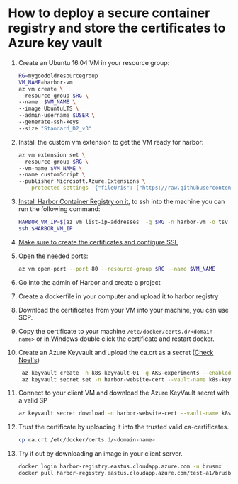 # How to deploy a secure container registry and store the certificates to Azure key vault

1. Create an Ubuntu 16.04 VM in your resource group:

    ```bash
    RG=mygoodoldresourcegroup
    VM_NAME=harbor-vm
    az vm create \
    --resource-group $RG \
    --name  $VM_NAME \
    --image UbuntuLTS \
    --admin-username $USER \
    --generate-ssh-keys
    --size "Standard_D2_v3"
    ```
1. Install the custom vm extension to get the VM ready for harbor:

    ```bash
    az vm extension set \
    --resource-group $RG \
    --vm-name $VM_NAME \
    --name customScript \
    --publisher Microsoft.Azure.Extensions \
      --protected-settings '{"fileUris": ["https://raw.githubusercontent.com/brusMX/AKS-hybrid/master/deploy-env/harbor-docker-registry/harbor-pre-setup.sh"],"commandToExecute": "./harbor-pre-setup.sh"}'
    ```

2. [Install Harbor Container Registry on it](https://github.com/vmware/harbor/blob/master/docs/installation_guide.md), to ssh into the machine you can run the following command:

    ``` bash
    HARBOR_VM_IP=$(az vm list-ip-addresses  -g $RG -n harbor-vm -o tsv --query "[0].virtualMachine.network.publicIpAddresses[0].ipAddress")
    ssh $HARBOR_VM_IP
    ```

3. [Make sure to create the certificates and configure SSL](https://github.com/vmware/harbor/blob/master/docs/configure_https.md)
4. Open the needed ports:

    ```bash
    az vm open-port --port 80 --resource-group $RG --name $VM_NAME
    ```
4. Go into the admin of Harbor and create a project
5. Create a dockerfile in your computer and upload it to harbor registry
6. Download the certificates from your VM into your machine, you can use SCP.
7. Copy the certificate to your machine `/etc/docker/certs.d/<domain-name>` or in Windows double click the certificate and restart docker.
8. Create an Azure Keyvault and upload the ca.crt as a secret  ([Check Noel's](https://www.noelbundick.com/posts/importing-certificates-to-key-vault/)) 

    ```bash
     az keyvault create -n k8s-keyvault-01 -g AKS-experiments --enabled-for-deployment --enabled-for-disk-encryption --enabled-for-template-deployment
     az keyvault secret set -n harbor-website-cert --vault-name k8s-keyvault-01 -f ca.crt
    ```

9. Connect to your client VM and download the Azure KeyVault secret with a valid SP

    ```bash
    az keyvault secret download -n harbor-website-cert --vault-name k8s-jeyvault-01 -f ca.crt
    ```

10. Trust the certificate by uploading it into the trusted valid ca-certificates.

    ```bash
    cp ca.crt /etc/docker/certs.d/<domain-name>
    ```

11. Try it out by downloading an image in your client server.

    ```bash
    docker login harbor-registry.eastus.cloudapp.azure.com -u brusmx
    docker pull harbor-registry.eastus.cloudapp.azure.com/test-a1/brusbox:1.0
    ```